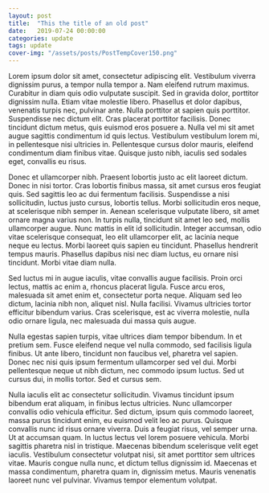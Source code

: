 ```yaml
---
layout: post
title:  "This the title of an old post"
date:   2019-07-24 00:00:00
categories: update
tags: update
cover-img: "/assets/posts/PostTempCover150.png"
---
```

Lorem ipsum dolor sit amet, consectetur adipiscing elit. Vestibulum viverra dignissim purus, a tempor nulla tempor a. Nam eleifend rutrum maximus. Curabitur in diam quis odio vulputate suscipit. Sed in gravida dolor, porttitor dignissim nulla. Etiam vitae molestie libero. Phasellus et dolor dapibus, venenatis turpis nec, pulvinar ante. Nulla porttitor at sapien quis porttitor. Suspendisse nec dictum elit. Cras placerat porttitor facilisis. Donec tincidunt dictum metus, quis euismod eros posuere a. Nulla vel mi sit amet augue sagittis condimentum id quis lectus. Vestibulum vestibulum lorem mi, in pellentesque nisi ultricies in. Pellentesque cursus dolor mauris, eleifend condimentum diam finibus vitae. Quisque justo nibh, iaculis sed sodales eget, convallis eu risus.

Donec et ullamcorper nibh. Praesent lobortis justo ac elit laoreet dictum. Donec in nisi tortor. Cras lobortis finibus massa, sit amet cursus eros feugiat quis. Sed sagittis leo ac dui fermentum facilisis. Suspendisse a nisi sollicitudin, luctus justo cursus, lobortis tellus. Morbi sollicitudin eros neque, at scelerisque nibh semper in. Aenean scelerisque vulputate libero, sit amet ornare magna varius non. In turpis nulla, tincidunt sit amet leo sed, mollis ullamcorper augue. Nunc mattis in elit id sollicitudin. Integer accumsan, odio vitae scelerisque consequat, leo elit ullamcorper elit, ac lacinia neque neque eu lectus. Morbi laoreet quis sapien eu tincidunt. Phasellus hendrerit tempus mauris. Phasellus dapibus nisi nec diam luctus, eu ornare nisi tincidunt. Morbi vitae diam nulla.

Sed luctus mi in augue iaculis, vitae convallis augue facilisis. Proin orci lectus, mattis ac enim a, rhoncus placerat ligula. Fusce arcu eros, malesuada sit amet enim et, consectetur porta neque. Aliquam sed leo dictum, lacinia nibh non, aliquet nisl. Nulla facilisi. Vivamus ultricies tortor efficitur bibendum varius. Cras scelerisque, est ac viverra molestie, nulla odio ornare ligula, nec malesuada dui massa quis augue.

Nulla egestas sapien turpis, vitae ultrices diam tempor bibendum. In et pretium sem. Fusce eleifend neque vel nulla commodo, sed facilisis ligula finibus. Ut ante libero, tincidunt non faucibus vel, pharetra vel sapien. Donec nec nisi quis ipsum fermentum ullamcorper sed vel dui. Morbi pellentesque neque ut nibh dictum, nec commodo ipsum luctus. Sed ut cursus dui, in mollis tortor. Sed et cursus sem.

Nulla iaculis elit ac consectetur sollicitudin. Vivamus tincidunt ipsum bibendum erat aliquam, in finibus lectus ultricies. Nunc ullamcorper convallis odio vehicula efficitur. Sed dictum, ipsum quis commodo laoreet, massa purus tincidunt enim, eu euismod velit leo ac purus. Quisque convallis nunc id risus ornare viverra. Duis a feugiat risus, vel semper urna. Ut at accumsan quam. In luctus lectus vel lorem posuere vehicula. Morbi sagittis pharetra nisl in tristique. Maecenas bibendum scelerisque velit eget iaculis. Vestibulum consectetur volutpat nisi, sit amet porttitor sem ultrices vitae. Mauris congue nulla nunc, et dictum tellus dignissim id. Maecenas et massa condimentum, pharetra quam in, dignissim metus. Mauris venenatis laoreet nunc vel pulvinar. Vivamus tempor elementum volutpat.